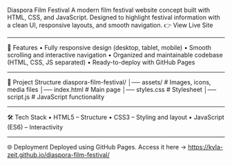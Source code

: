 Diaspora Film Festival
A modern film festival website concept built with HTML, CSS, and JavaScript.
Designed to highlight festival information with a clean UI, responsive layouts, and smooth navigation.
👉 View Live Site
________________________________________
🚀 Features
•	Fully responsive design (desktop, tablet, mobile)
•	Smooth scrolling and interactive navigation
•	Organized and maintainable codebase (HTML, CSS, JS separated)
•	Ready-to-deploy with GitHub Pages
________________________________________
📂 Project Structure
diaspora-film-festival/
│── assets/ # Images, icons, media files
│── index.html # Main page
│── styles.css # Stylesheet
│── script.js # JavaScript functionality
________________________________________
🛠️ Tech Stack
•	HTML5 – Structure
•	CSS3 – Styling and layout
•	JavaScript (ES6) – Interactivity
________________________________________
🌐 Deployment
Deployed using GitHub Pages.
Access it here → https://kyla-zeit.github.io/diaspora-film-festival/
